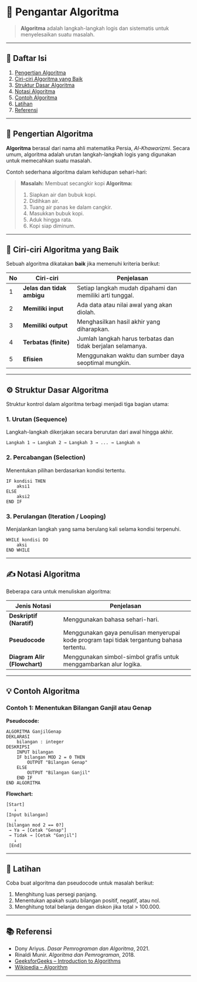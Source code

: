 # 🧠 Pengantar Algoritma

> **Algoritma** adalah langkah-langkah logis dan sistematis untuk menyelesaikan suatu masalah.

---

## 📘 Daftar Isi

1. [Pengertian Algoritma](#pengertian-algoritma)
2. [Ciri-ciri Algoritma yang Baik](#ciri-ciri-algoritma-yang-baik)
3. [Struktur Dasar Algoritma](#struktur-dasar-algoritma)
4. [Notasi Algoritma](#notasi-algoritma)
5. [Contoh Algoritma](#contoh-algoritma)
6. [Latihan](#latihan)
7. [Referensi](#referensi)

---

## 📖 Pengertian Algoritma

**Algoritma** berasal dari nama ahli matematika Persia, *Al-Khawarizmi*.
Secara umum, algoritma adalah urutan langkah-langkah logis yang digunakan untuk memecahkan suatu masalah.

Contoh sederhana algoritma dalam kehidupan sehari-hari:

> **Masalah:** Membuat secangkir kopi
> **Algoritma:**
>
> 1. Siapkan air dan bubuk kopi.
> 2. Didihkan air.
> 3. Tuang air panas ke dalam cangkir.
> 4. Masukkan bubuk kopi.
> 5. Aduk hingga rata.
> 6. Kopi siap diminum.

---

## 🧩 Ciri-ciri Algoritma yang Baik

Sebuah algoritma dikatakan **baik** jika memenuhi kriteria berikut:

| No | Ciri-ciri                  | Penjelasan                                                  |
| -- | -------------------------- | ----------------------------------------------------------- |
| 1  | **Jelas dan tidak ambigu** | Setiap langkah mudah dipahami dan memiliki arti tunggal.    |
| 2  | **Memiliki input**         | Ada data atau nilai awal yang akan diolah.                  |
| 3  | **Memiliki output**        | Menghasilkan hasil akhir yang diharapkan.                   |
| 4  | **Terbatas (finite)**      | Jumlah langkah harus terbatas dan tidak berjalan selamanya. |
| 5  | **Efisien**                | Menggunakan waktu dan sumber daya seoptimal mungkin.        |

---

## ⚙️ Struktur Dasar Algoritma

Struktur kontrol dalam algoritma terbagi menjadi tiga bagian utama:

### 1. **Urutan (Sequence)**

Langkah-langkah dikerjakan secara berurutan dari awal hingga akhir.

```text
Langkah 1 → Langkah 2 → Langkah 3 → ... → Langkah n
```

### 2. **Percabangan (Selection)**

Menentukan pilihan berdasarkan kondisi tertentu.

```pseudocode
IF kondisi THEN
    aksi1
ELSE
    aksi2
END IF
```

### 3. **Perulangan (Iteration / Looping)**

Menjalankan langkah yang sama berulang kali selama kondisi terpenuhi.

```pseudocode
WHILE kondisi DO
    aksi
END WHILE
```

---

## ✍️ Notasi Algoritma

Beberapa cara untuk menuliskan algoritma:

| Jenis Notasi                 | Penjelasan                                                                                |
| ---------------------------- | ----------------------------------------------------------------------------------------- |
| **Deskriptif (Naratif)**     | Menggunakan bahasa sehari-hari.                                                           |
| **Pseudocode**               | Menggunakan gaya penulisan menyerupai kode program tapi tidak tergantung bahasa tertentu. |
| **Diagram Alir (Flowchart)** | Menggunakan simbol-simbol grafis untuk menggambarkan alur logika.                         |

---

## 💡 Contoh Algoritma

### Contoh 1: Menentukan Bilangan Ganjil atau Genap

**Pseudocode:**

```pseudocode
ALGORITMA GanjilGenap
DEKLARASI
    bilangan : integer
DESKRIPSI
    INPUT bilangan
    IF bilangan MOD 2 = 0 THEN
        OUTPUT "Bilangan Genap"
    ELSE
        OUTPUT "Bilangan Ganjil"
    END IF
END ALGORITMA
```

**Flowchart:**

```
[Start]
   ↓
[Input bilangan]
   ↓
[bilangan mod 2 == 0?]
 → Ya → [Cetak "Genap"]
 → Tidak → [Cetak "Ganjil"]
   ↓
 [End]
```

---

## 🧠 Latihan

Coba buat algoritma dan pseudocode untuk masalah berikut:

1. Menghitung luas persegi panjang.
2. Menentukan apakah suatu bilangan positif, negatif, atau nol.
3. Menghitung total belanja dengan diskon jika total > 100.000.

---

## 📚 Referensi

* Dony Ariyus. *Dasar Pemrograman dan Algoritma*, 2021.
* Rinaldi Munir. *Algoritma dan Pemrograman*, 2018.
* [GeeksforGeeks – Introduction to Algorithms](https://www.geeksforgeeks.org/fundamentals-of-algorithms/)
* [Wikipedia – Algorithm](https://en.wikipedia.org/wiki/Algorithm)

---
